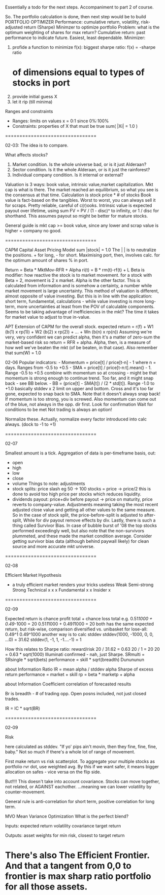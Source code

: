 Essentially a todo for the next steps.
Accompaniment to part 2 of course.


So. The portfolio calculation is done, then next step would be to build
PORTFOLIO OPTIMIZER
Performance: cumulative return, volatility, risk-adjusted return (Sharpe)
Minimzer to optimize portfolio
Problem: what is the optimum weighting of shares for max return?
Cumulative return: past performance to indicate future. Easiest, least dependable.
Minimizer:
1. profide a function to minimize f(x):
    biggest sharpe ratio:
    f(x) = -sharpe ratio
    # of dimensions equal to types of stocks in port
2. provide initial guess X
3. let it rip (till minima)

Ranges and constraints
- Ranges: limits on values
    x = 0:1 since 0%:100%
- Constraints: properties of X that must be true
    sum( |Xi| = 1.0 )

================================

02-03: The idea is to compare.

What affects stocks?
1. Market condition. Is the whole universe bad, or is it just Alderaan?
2. Sector condition. Is it the whole Alderaan, or is it just the rainforest?
3. Individual company condition. Is it internal or external?

Valuation is 3 ways: book value, intrinsic value,market capitalization.
Mkt cap is what is there. The market reached an equilibrium, so what you see is the consensus at that time.
    Calculation is stock price * # of stocks
Book value is fact-based on the tangibles. Worst to worst, you can always sell it for scraps.
    Pretty reliable, careful of c(r)ooks.
Intrinsic value is expected payout over lifetime, using sum FV = PV / (1 - disc)^ to infinity, or 1 / disc for shorthand.
    This assumes payout so might be better for mature stocks.

General guide is mkt cap >= book value, since any lower and scrap value is higher = company no good.

================================

CAPM
Capital Asset Pricing Model
sum |stock| = 1.0
The | | is to neutralize the positions. + for long, - for short.
Maximising port, then, involves calc. for the optimum amount of shares % in port.

Return = Beta * MktMov-RFR + Alpha
ri(t) = B * rm(t)-rf(t) + L
Beta is modifier: how reactive the stock is to market movement.
    for a stock with Beta = 2, movement is 2 x market.
Alpha is the other factor. This is calculated from information and is somehow a certainty, a number
    while market movement is large uncertainty.
This method of valuation is different, almost opposite of value investing. But this is in line with
    the application: short term, fundamental, calculations - while value investing is more long-term, more uncertainties
    at least from the POV of calculable components.
Seems to be taking advantage of inefficiencies in the mkt? The time it takes for market value to adjust to true in-value.

APT
Extension of CAPM for the overall stock.
expected return = r(f) + W1 (b(1) x rp(1)) + W2 (b(2) x rp(2)) + ... + Wn (b(n) x rp(n))
Assuming we're very, very confident we can predict alpha, then it's a matter of zero-sum the market-based risk so return = RFR + alpha.
Alpha, then, is a measure of how well we've beaten the mkt (of be beaten, in that case).
Also remember that sum(W) = 1.0

02-06
Popular indicators:
    - Momentum = price[t] / price[t-n] - 1 where n = days. Ranges from -0.5 to +0.5
    - SMA = price[t] / price[t-n:t].mean() - 1. Range -0.5 to +0.5
        combine with momentum so at crossing - might be that momentum is strong enough to continue trend. Too far, and it might snap back - see BB below.
    - BB = (price[t] - SMA[t]) / (2 * std[t]). Range -1.0 to +1.0
        basically stddev x 2 limit on upper and bottom. Cross and it's too far gone, expected to snap back to SMA.
Note that it doesn't always snap back! If momentum is too strong, you is screwed. Also momentum can come out of the blue, not always in the opp. dir first.
Look for confirmation
Wait for conditions to be met
Not trading is always an option!

Normalize these. Actually, normalize every factor introduced into calc always.
(dock to -1 to +1)

================================

02-07

Smallest amount is a tick.
Aggregation of data is per-timeframe basis, out:
- open
- high
- low
- close
- volume
Things to note: adjustments
- stock splits: price slash eg 50 -> 100 stocks = price -> price/2
this is done to avoid too high price per stocks which reduces liquidity.
- dividends payout: price+div before payout -> price
on maturity, price reverts to company-value.
Adjustments meaning taking the most recent adjusted close value and getting all other values to the same measure.
    So in the case of stock split, the price-before-split is adjusted to after-split,
    While for div payout remove effects by div.
Lastly, there is such a thing called Survivor Bias. In case of bubble burst of '08 the top stocks performed exceedingly well,
    but also note that the non-survivors plummeted, and these made the market condition average.
    Consider getting survivor bias data (although behind paywall likely) for clean source and more accurate mkt universe.

================================

02-08

Efficient Market Hypothesis
- a truly efficient market renders your tricks useless
                Weak    Semi-strong     Strong
Technical        x           x             x
Fundamental                  x             x
Insider                                    x

================================

02-09

Expected return is chance profit total + chance loss total
e.g.
    0.51*1000 + 0.49*-1000 = 20
    0.51*1*1000 + 0.49*1*1000 = 20
both has the same expected return, but risk-wise, comparison diversified vs. unibasket for lose-all:
    0.49^1
    0.49^1000
another way is to calc stddev
    stddev(1000, -1000, 0, 0, ...0) = 31.62
    stddev(1, -1, 1, -1....-1) = 1

How this relates to Sharpe ratio:
reward/risk
20 / 31.62 = 0.63
20 / 1 = 20
20 = 0.63 * sqrt(1000)
Illuminati confirmed - nah, just Sharpe.
SRmulti = SRsingle * sqrt(bets)
performance = skill * sqrt(breadth)
Dunununun

about Information Ratio
IR = mean alpha / stddev alpha
Sharpe of excess return
performance = market + skill
rp = beta * marketp + alpha

about Information Coefficient
correlation of forecasted results

Br is breadth - # of trading opp. Open posns included, not just closed trades.

IR = IC * sqrt(BR)

================================

02-09

Risk

here calculated as stddev.
"If yo' pips ain't movin, then they fine, fine, fine, baby."
Not so much if there's a whole lot of range of movement.

First make return vs risk scatterplot.
To aggregate your multiple stocks as portfolio rvr dot, use weighted avg.
By this if we want safer, it means bigger allocation on safes - vice versa on the flip side.

But!!!!
This doesn't take into account covariance.
Stocks can move together, not related, or AGAINST eachother.
...meaning we can lower volatility by counter-movement.

General rule is anti-correlation for short term, positive correlation for long term.

MVO
Mean Variance Optimization
What is the perfect blend?

Inputs:
    expected return
    volatility
    covariance
    target return

Outputs:
    asset weights for min risk, closest to target return

There's also The Efficient Frontier.
And that a tangent from 0,0 to frontier is max sharp ratio portfolio for all those assets.
================================
